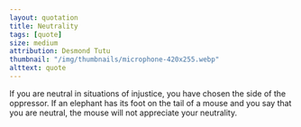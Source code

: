 ```yaml
---
layout: quotation
title: Neutrality
tags: [quote]
size: medium
attribution: Desmond Tutu
thumbnail: "/img/thumbnails/microphone-420x255.webp"
alttext: quote
---
```


If you are neutral in situations of injustice, you have chosen the side of the oppressor. If
an elephant has its foot on the tail of a mouse and you say that you are neutral, the mouse
will not appreciate your neutrality.
